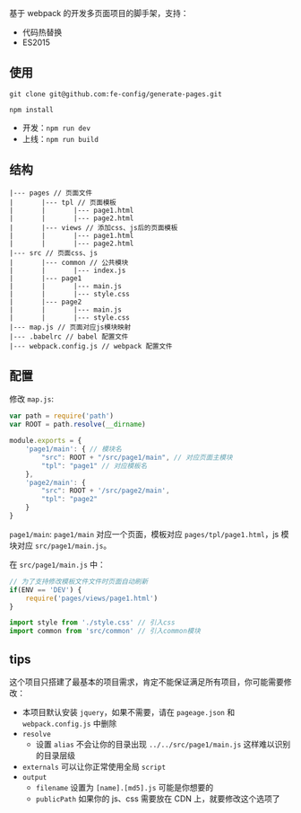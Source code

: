 基于 webpack 的开发多页面项目的脚手架，支持：

* 代码热替换
* ES2015

## 使用

```shell
git clone git@github.com:fe-config/generate-pages.git 
```

```shell
npm install
```

* 开发：`npm run dev`
* 上线：`npm run build`

## 结构

```
|--- pages // 页面文件
|       |--- tpl // 页面模板
|       |       |--- page1.html
|       |       |--- page2.html
|       |--- views // 添加css、js后的页面模板
|       |       |--- page1.html
|       |       |--- page2.html
|--- src // 页面css、js
|       |--- common // 公共模块
|       |       |--- index.js
|       |--- page1
|       |       |--- main.js
|       |       |--- style.css
|       |--- page2
|       |       |--- main.js
|       |       |--- style.css
|--- map.js // 页面对应js模块映射
|--- .babelrc // babel 配置文件
|--- webpack.config.js // webpack 配置文件
```

## 配置

修改 `map.js`:

```js
var path = require('path')
var ROOT = path.resolve(__dirname)

module.exports = {
    'page1/main': { // 模块名
        "src": ROOT + "/src/page1/main", // 对应页面主模块
        "tpl": "page1" // 对应模板名
    },
    'page2/main': {
        "src": ROOT + '/src/page2/main',
        "tpl": "page2"
    }
}
```

`page1/main`: `page1/main` 对应一个页面，模板对应 `pages/tpl/page1.html`，js 模块对应 `src/page1/main.js`。

在 `src/page1/main.js` 中：

```js
// 为了支持修改模板文件文件时页面自动刷新
if(ENV == 'DEV') {
    require('pages/views/page1.html')
}

import style from './style.css' // 引入css
import common from 'src/common' // 引入common模块
```

## tips

这个项目只搭建了最基本的项目需求，肯定不能保证满足所有项目，你可能需要修改：

* 本项目默认安装 `jquery`，如果不需要，请在 `pageage.json` 和 `webpack.config.js` 中删除
* `resolve`
    * 设置 `alias` 不会让你的目录出现 `../../src/page1/main.js` 这样难以识别的目录层级
* `externals` 可以让你正常使用全局 `script` 
* `output` 
    * `filename` 设置为 `[name].[md5].js` 可能是你想要的
    * `publicPath` 如果你的 js、css 需要放在 CDN 上，就要修改这个选项了
